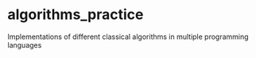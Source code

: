 # algorithms_practice
Implementations of different classical algorithms in multiple programming languages
